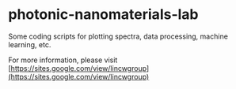 # photonic-nanomaterials-lab

Some coding scripts for plotting spectra, data processing, machine learning, etc.

For more information, please visit [https://sites.google.com/view/lincwgroup](https://sites.google.com/view/lincwgroup)
